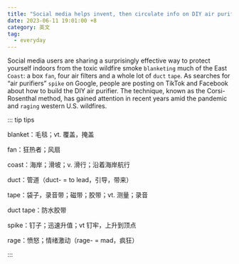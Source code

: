 ```yaml
---
title: "Social media helps invent, then circulate info on DIY air purifiers amid wildfire smoke"
date: 2023-06-11 19:01:00 +8
category: 英文
tag:
  - everyday
---
```


Social media users are sharing a surprisingly effective way to protect yourself indoors from the toxic wildfire smoke `blanketing` much of the East `Coast`: a box `fan`, four air filters and a whole lot of `duct` `tape`. As searches for “air purifiers” `spike` on Google, people are posting on TikTok and Facebook about how to build the DIY air purifier. The technique, known as the Corsi-Rosenthal method, has gained attention in recent years amid the pandemic and `raging` western U.S. wildfires.

::: tip tips

blanket：毛毯；vt. 覆盖，掩盖

fan：狂热者；风扇

coast：海岸；滑坡；v. 滑行；沿着海岸航行

duct：管道（duct- = to lead，引导，带来）

tape：袋子，录音带；磁带；胶带；vt. 测量；录音

duct tape：防水胶带

spike：钉子；迅速升值；vt 钉牢，上升到顶点

rage：愤怒；情绪激动（rage- = mad，疯狂）

:::
